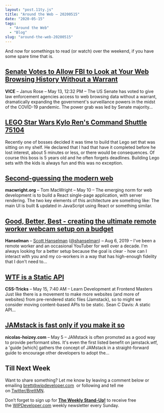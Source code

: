 ```yaml
---
layout: "post.11ty.js"
title: "Around the Web – 20200515"
date: "2020-05-15"
tags: 
  - "Around the Web"
  - "Blog"
slug: "around-the-web-20200515"
---
```


And now for somethings to read (or watch) over the weekend, if you have some spare time that is.

## [Senate Votes to Allow FBI to Look at Your Web Browsing History Without a Warrant](https://www.vice.com/en_us/article/jgxxvk/senate-votes-to-allow-fbi-to-look-at-your-web-browsing-history-without-a-warrant)

**VICE** – Janus Rose – May 13, 12:32 PM – The US Senate has voted to give law enforcement agencies access to web browsing data without a warrant, dramatically expanding the government's surveillance powers in the midst of the COVID-19 pandemic. The power grab was led by Senate majority…

## [LEGO Star Wars Kylo Ren's Command Shuttle 75104](https://www.amazon.com/gp/product/B00WHZ80HG/ref=as_li_qf_asin_il_tl?ie=UTF8&tag=wipdevelope05-20&creative=9325&linkCode=as2&creativeASIN=B00WHZ80HG&linkId=aa2a4e42fc36b0ab48b78e1fd3638126)

Recently one of bosses decided it was time to build that Lego set that was sitting on my shelf. He declared that I had that have it completed before he lost interest, about 5 minutes or less, or there would be consequences. Of course this boss is 5 years old and he often forgets deadlines. Building Lego sets with the kids is always fun and this was no exception.

## [Second-guessing the modern web](https://macwright.org/2020/05/10/spa-fatigue.html)

**macwright.org** – Tom MacWright – May 10 – The emerging norm for web development is to build a React single-page application, with server rendering. The two key elements of this architecture are something like: The main UI is built & updated in JavaScript using React or something similar.

## [Good, Better, Best - creating the ultimate remote worker webcam setup on a budget](https://www.hanselman.com/blog/GoodBetterBestCreatingTheUltimateRemoteWorkerWebcamSetupOnABudget.aspx)

**Hanselman** – [Scott Hanselman](https://nuzzel.com/author/shanselman/Scott_Hanselman) ([@shanselman](http://twitter.com/shanselman)) – Aug 6, 2019 – I've been a remote worker and an occasional YouTuber for well over a decade. I'm always looking for a better setup because the goal is clear - how can I interact with you and my co-workers in a way that has high-enough fidelity that I don't need to…

## [WTF is a Static API](https://css-tricks.com/wtf-is-a-static-api/)

**CSS-Tricks** – May 15, 7:40 AM – Learn Development at Frontend Masters Just like there is a movement to make more websites (and more of websites) from pre-rendered static files (Jamstack), so to might we consider moving content-based APIs to be static. Sean C Davis: A static API…

## [JAMstack is fast only if you make it so](https://nicolas-hoizey.com/articles/2020/05/05/jamstack-is-fast-only-if-you-make-it-so/)

**nicolas-hoizey.com** – May 5 – JAMstack is often promoted as a good way to provide performant sites. It's even the first listed benefit on jamstack.wtf, a 'guide \[which\] gathers the concept of JAMstack in a straight-forward guide to encourage other developers to adopt the…

## Till Next Week

Want to share something? Let me know by leaving a comment below or emailing [brett@wipdeveloper.com](mailto:brett@wipdeveloper.com)  or following and tell me on [Twitter/BrettMN](https://twitter.com/BrettMN).

Don’t forget to sign up for **[The Weekly Stand-Up!](https://wipdeveloper.wpcomstaging.com/newsletter/)** to receive free the [WIPDeveloper.com](https://wipdeveloper.wpcomstaging.com/) weekly newsletter every Sunday.
